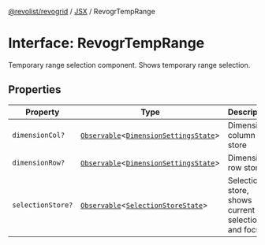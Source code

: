 [@revolist/revogrid](README.md) / [JSX](Namespace.JSX.md) / RevogrTempRange

# Interface: RevogrTempRange

Temporary range selection component. Shows temporary range selection.

## Properties

| Property | Type | Description | Defined in |
| ------ | ------ | ------ | ------ |
| `dimensionCol?` | [`Observable`](TypeAlias.Observable.md)\<[`DimensionSettingsState`](Interface.DimensionSettingsState.md)\> | Dimension column store | [src/components.d.ts:2078](https://github.com/revolist/revogrid/blob/a649ddca5a4a20f5f68ee92610066873d77a049a/src/components.d.ts#L2078) |
| `dimensionRow?` | [`Observable`](TypeAlias.Observable.md)\<[`DimensionSettingsState`](Interface.DimensionSettingsState.md)\> | Dimension row store | [src/components.d.ts:2082](https://github.com/revolist/revogrid/blob/a649ddca5a4a20f5f68ee92610066873d77a049a/src/components.d.ts#L2082) |
| `selectionStore?` | [`Observable`](TypeAlias.Observable.md)\<[`SelectionStoreState`](TypeAlias.SelectionStoreState.md)\> | Selection store, shows current selection and focus | [src/components.d.ts:2086](https://github.com/revolist/revogrid/blob/a649ddca5a4a20f5f68ee92610066873d77a049a/src/components.d.ts#L2086) |
